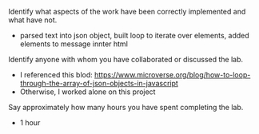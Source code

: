 Identify what aspects of the work have been correctly implemented and what have not.
- parsed text into json object, built loop to iterate over elements, added elements to message innter html

Identify anyone with whom you have collaborated or discussed the lab.
- I referenced this blod: https://www.microverse.org/blog/how-to-loop-through-the-array-of-json-objects-in-javascript
- Otherwise, I worked alone on this project

Say approximately how many hours you have spent completing the lab.
- 1 hour